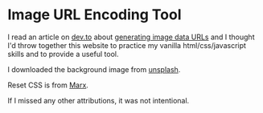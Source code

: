 # Image URL Encoding Tool

I read an article on [dev.to](https://dev.to) about [generating image data URLs](https://dev.to/dcodeyt/how-to-convert-images-to-base64-data-urls-in-javascript-2n3i) and I thought I'd throw together this website to practice my vanilla html/css/javascript skills and to provide a useful tool.

I downloaded the background image from [unsplash](https://unsplash.com/photos/009elgvBM_A).

Reset CSS is from [Marx](https://mblode.github.io/marx/).

If I missed any other attributions, it was not intentional.

